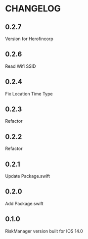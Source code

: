 #  CHANGELOG

## 0.2.7

Version for Herofincorp

## 0.2.6

Read Wifi SSID

## 0.2.4

Fix Location Time Type


## 0.2.3

Refactor


## 0.2.2

Refactor

## 0.2.1

Update Package.swift

## 0.2.0

Add Package.swift

## 0.1.0

RiskManager version built for IOS 14.0
